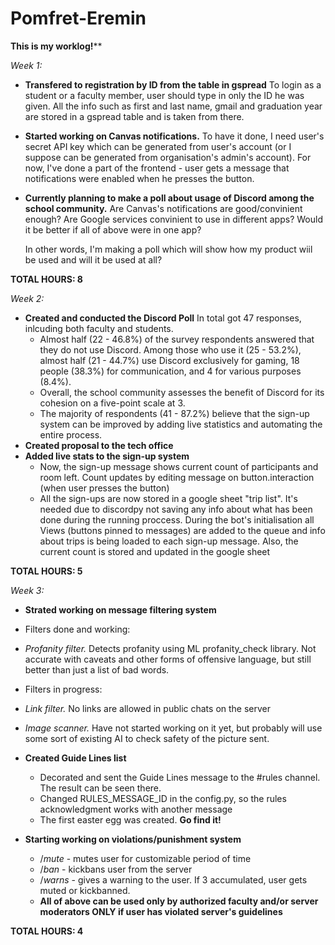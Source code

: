 # Pomfret-Eremin
**This is my worklog!****

_Week 1:_
- **Transfered to registration by ID from the table in gspread**
  To login as a student or a faculty member, user should type in only the ID he was given. All the info such as first and last name, gmail and graduation year are stored in a gspread table and is taken from there.
  
-  **Started working on Canvas notifications.**
  To have it done, I need user's secret API key which can be generated from user's account (or I suppose can be generated from organisation's admin's account). For now, I've done a part of the
  frontend - user gets a message that notifications were enabled when he presses the button.
- **Currently planning to make a poll about usage of Discord among the school community.**
    Are Canvas's notifications are good/convinient enough?
    Are Google services convinient to use in different apps?
    Would it be better if all of above were in one app?

    In other words, I'm making a poll which will show how my product wiil be used and will it be used at all?
  
**TOTAL HOURS: 8**

_Week 2:_
- **Created and conducted the Discord Poll**
  In total got 47 responses, inlcuding both faculty and students.
  - Almost half (22 - 46.8%) of the survey respondents answered that they do not use Discord. Among those who use it (25 - 53.2%), almost half (21 - 44.7%) use      Discord exclusively for gaming, 18 people (38.3%) for communication, and 4 for various purposes (8.4%).
  -   Overall, the school community assesses the benefit of Discord for its cohesion on a five-point scale at 3.
  -   The majority of respondents (41 - 87.2%) believe that the sign-up system can be improved by adding live statistics and automating the entire process.
- **Created proposal to the tech office**
- **Added live stats to the sign-up system**
  -   Now, the sign-up message shows current count of participants and room left. Count updates by editing message on button.interaction (when user presses the button)
  -   All the sign-ups are now stored in a google sheet "trip list". It's needed due to discordpy not saving any info about what has been done during the running proccess. During the bot's initialisation all Views (buttons pinned to messages) are added to the queue and info about trips is being loaded to each sign-up message. Also, the current count is stored and updated in the google sheet

**TOTAL HOURS: 5**


_Week 3:_
- **Strated working on message filtering system**

-   Filters done and working: 
  - _Profanity filter._ Detects profanity using ML profanity_check library. Not accurate with caveats and other forms of offensive language, but still better than just a list of bad words.
  
-   Filters in progress:
  -   _Link filter._ No links are allowed in public chats on the server
  -   _Image scanner._ Have not started working on it yet, but probably will use some sort of existing AI to check safety of the picture sent.
    
- **Created Guide Lines list**
  - Decorated and sent the Guide Lines message to the #rules channel. The result can be seen there.
  - Changed RULES_MESSAGE_ID in the config.py, so the rules acknowledgment works with another message
  - The first easter egg was created. **Go find it!**
    
- **Starting working on violations/punishment system**
  - /_mute_ - mutes user for customizable period of time
  - /_ban_ - kickbans user from the server
  - /_warns_ - gives a warning to the user. If 3 accumulated, user gets muted or kickbanned.
  - **All of above can be used only by authorized faculty and/or server moderators ONLY if user has violated server's guidelines**

**TOTAL HOURS: 4**
